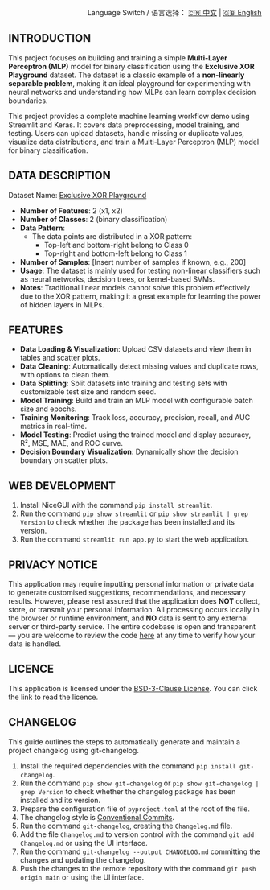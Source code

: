 <p align="right">
  Language Switch / 语言选择：
  <a href="./README.zh-CN.md">🇨🇳 中文</a> | <a href="./README.md">🇬🇧 English</a>
</p>

**INTRODUCTION**
---
This project focuses on building and training a simple **Multi-Layer Perceptron (MLP)** model for binary classification
using the **Exclusive XOR Playground** dataset. The dataset is a classic example of a
**non-linearly separable problem**, making it an ideal playground for experimenting with neural networks and
understanding how MLPs can learn complex decision boundaries.

This project provides a complete machine learning workflow demo using Streamlit and Keras. It covers data preprocessing,
model training, and testing. Users can upload datasets, handle missing or duplicate values, visualize data
distributions, and train a Multi-Layer Perceptron (MLP) model for binary classification.

**DATA DESCRIPTION**
---
Dataset Name: [Exclusive XOR Playground](https://www.kaggle.com/datasets/martininf1n1ty/exclusive-xor-dataset)

+ **Number of Features**: 2 (x1, x2)
+ **Number of Classes**: 2 (binary classification)
+ **Data Pattern**:
    - The data points are distributed in a XOR pattern:
        - Top-left and bottom-right belong to Class 0
        - Top-right and bottom-left belong to Class 1
+ **Number of Samples**: [Insert number of samples if known, e.g., 200]
+ **Usage**: The dataset is mainly used for testing non-linear classifiers such as neural networks, decision trees, or
  kernel-based SVMs.
+ **Notes**: Traditional linear models cannot solve this problem effectively due to the XOR pattern, making it a great
  example for learning the power of hidden layers in MLPs.

**FEATURES**
---

- **Data Loading & Visualization**: Upload CSV datasets and view them in tables and scatter plots.
- **Data Cleaning**: Automatically detect missing values and duplicate rows, with options to clean them.
- **Data Splitting**: Split datasets into training and testing sets with customizable test size and random seed.
- **Model Training**: Build and train an MLP model with configurable batch size and epochs.
- **Training Monitoring**: Track loss, accuracy, precision, recall, and AUC metrics in real-time.
- **Model Testing**: Predict using the trained model and display accuracy, R², MSE, MAE, and ROC curve.
- **Decision Boundary Visualization**: Dynamically show the decision boundary on scatter plots.

**WEB DEVELOPMENT**
---

1. Install NiceGUI with the command `pip install streamlit`.
2. Run the command `pip show streamlit` or `pip show streamlit | grep Version` to check whether the package has been
   installed and its version.
3. Run the command `streamlit run app.py` to start the web application.

**PRIVACY NOTICE**
---
This application may require inputting personal information or private data to generate customised suggestions,
recommendations, and necessary results. However, please rest assured that the application does **NOT** collect, store,
or transmit your personal information. All processing occurs locally in the browser or runtime environment, and **NO**
data is sent to any external server or third-party service. The entire codebase is open and transparent — you are
welcome to review the code [here](./) at any time to verify how your data is handled.

**LICENCE**
---
This application is licensed under the [BSD-3-Clause License](LICENSE). You can click the link to read the licence.

**CHANGELOG**
---
This guide outlines the steps to automatically generate and maintain a project changelog using git-changelog.

1. Install the required dependencies with the command `pip install git-changelog`.
2. Run the command `pip show git-changelog` or `pip show git-changelog | grep Version` to check whether the changelog
   package has been installed and its version.
3. Prepare the configuration file of `pyproject.toml` at the root of the file.
4. The changelog style is [Conventional Commits](https://www.conventionalcommits.org/en/v1.0.0/).
5. Run the command `git-changelog`, creating the `Changelog.md` file.
6. Add the file `Changelog.md` to version control with the command `git add Changelog.md` or using the UI interface.
7. Run the command `git-changelog --output CHANGELOG.md` committing the changes and updating the changelog.
8. Push the changes to the remote repository with the command `git push origin main` or using the UI interface.